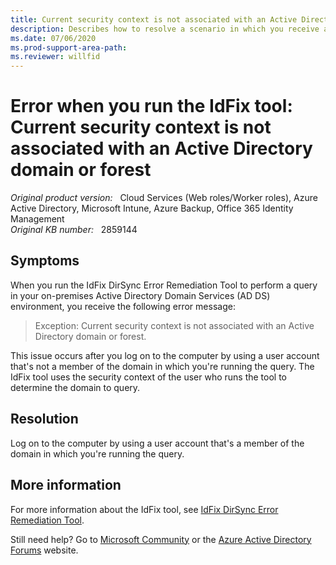 ```yaml
---
title: Current security context is not associated with an Active Directory domain or forest error when you run the IdFix tool
description: Describes how to resolve a scenario in which you receive an error when you run the IdFix DirSync Error Remediation Tool.
ms.date: 07/06/2020
ms.prod-support-area-path: 
ms.reviewer: willfid
---
```

# Error when you run the IdFix tool: Current security context is not associated with an Active Directory domain or forest

_Original product version:_ &nbsp; Cloud Services (Web roles/Worker roles), Azure Active Directory, Microsoft Intune, Azure Backup, Office 365 Identity Management  
_Original KB number:_ &nbsp; 2859144

## Symptoms

When you run the IdFix DirSync Error Remediation Tool to perform a query in your on-premises Active Directory Domain Services (AD DS) environment, you receive the following error message:

> Exception: Current security context is not associated with an Active Directory domain or forest.

This issue occurs after you log on to the computer by using a user account that's not a member of the domain in which you're running the query. The IdFix tool uses the security context of the user who runs the tool to determine the domain to query.

## Resolution

Log on to the computer by using a user account that's a member of the domain in which you're running the query.

## More information

For more information about the IdFix tool, see [IdFix DirSync Error Remediation Tool](https://github.com/microsoft/idfix).

Still need help? Go to [Microsoft Community](https://answers.microsoft.com/) or the [Azure Active Directory Forums](https://social.msdn.microsoft.com/Forums/en-US/home?forum=windowsazuread) website.
